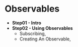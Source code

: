 # Observables

- **Step01 - Intro**
- **Step02 - Using Observables**
  - Subscribing,
  - Creating An Observable,
